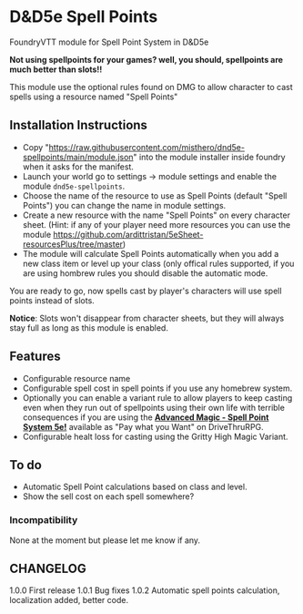 # D&D5e Spell Points
 FoundryVTT module for Spell Point System in D&D5e
 
 **Not using spellpoints for your games? well, you should, spellpoints are much better than slots!!**
 
 This module use the optional rules found on DMG to allow character to cast spells using a resource named "Spell Points"
 
## Installation Instructions
- Copy "https://raw.githubusercontent.com/misthero/dnd5e-spellpoints/main/module.json" into the module installer inside foundry when it asks for the manifest.
- Launch your world go to settings -> module settings and enable the module `dnd5e-spellpoints`.
- Choose the name of the resource to use as Spell Points (default "Spell Points") you can change the name in module settings.
- Create a new resource with the name "Spell Points" on every character sheet. (Hint: if any of your player need more resources you can use the module https://github.com/ardittristan/5eSheet-resourcesPlus/tree/master)
- The module will calculate Spell Points automatically when you add a new class item or level up your class (only offical rules supported, if you are using hombrew rules you should disable the automatic mode.

You are ready to go, now spells cast by player's characters will use spell points instead of slots.


**Notice**: Slots won't disappear from character sheets, but they will always stay full as long as this module is enabled.

## Features
- Configurable resource name
- Configurable spell cost in spell points if you use any homebrew system.
- Optionally you can enable a variant rule to allow players to keep casting even when they run out of spellpoints using their own life with terrible consequences if you are using the **[Advanced Magic - Spell Point System 5e!](https://www.drivethrurpg.com/product/272967/Advanced-Magic--Spell-Points-System-5e)** available as "Pay what you Want" on DriveThruRPG.
- Configurable healt loss for casting using the Gritty High Magic Variant.

## To do
- Automatic Spell Point calculations based on class and level.
- Show the sell cost on each spell somewhere?

### Incompatibility
None at the moment but please let me know if any.

## CHANGELOG

1.0.0 First release
1.0.1 Bug fixes
1.0.2 Automatic spell points calculation, localization added, better code.
